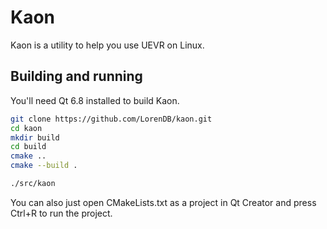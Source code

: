# Kaon

Kaon is a utility to help you use UEVR on Linux.

## Building and running

You'll need Qt 6.8 installed to build Kaon.

``` bash
git clone https://github.com/LorenDB/kaon.git
cd kaon
mkdir build
cd build
cmake ..
cmake --build .

./src/kaon
```

You can also just open CMakeLists.txt as a project in Qt Creator and press Ctrl+R to run the project.
